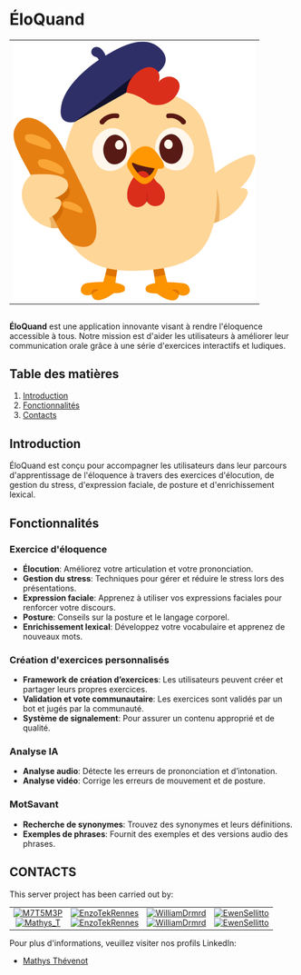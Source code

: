 # ÉloQuand
<div align="center">


| |
|:---:|
| ![Froggy logo](../Docs/Images/logo.png) |

</div>

##
**ÉloQuand** est une application innovante visant à rendre l'éloquence accessible à tous. Notre mission est d'aider les utilisateurs à améliorer leur communication orale grâce à une série d'exercices interactifs et ludiques.

## Table des matières

1. [Introduction](#introduction)
2. [Fonctionnalités](#fonctionnalités)
4. [Contacts](#contacts)

## Introduction

ÉloQuand est conçu pour accompagner les utilisateurs dans leur parcours d'apprentissage de l'éloquence à travers des exercices d'élocution, de gestion du stress, d'expression faciale, de posture et d'enrichissement lexical.

## Fonctionnalités

### Exercice d'éloquence

- **Élocution**: Améliorez votre articulation et votre prononciation.
- **Gestion du stress**: Techniques pour gérer et réduire le stress lors des présentations.
- **Expression faciale**: Apprenez à utiliser vos expressions faciales pour renforcer votre discours.
- **Posture**: Conseils sur la posture et le langage corporel.
- **Enrichissement lexical**: Développez votre vocabulaire et apprenez de nouveaux mots.

### Création d'exercices personnalisés

- **Framework de création d’exercices**: Les utilisateurs peuvent créer et partager leurs propres exercices.
- **Validation et vote communautaire**: Les exercices sont validés par un bot et jugés par la communauté.
- **Système de signalement**: Pour assurer un contenu approprié et de qualité.

### Analyse IA

- **Analyse audio**: Détecte les erreurs de prononciation et d’intonation.
- **Analyse vidéo**: Corrige les erreurs de mouvement et de posture.

### MotSavant

- **Recherche de synonymes**: Trouvez des synonymes et leurs définitions.
- **Exemples de phrases**: Fournit des exemples et des versions audio des phrases.

## CONTACTS

This server project has been carried out by:

<table align="center">
    <tbody>
        <tr>
            <td align="center"><a href="https://github.com/M7T5M3P/"><img src="https://avatars.githubusercontent.com/M7T5M3P?v=4?s=100" width="100px;" alt="M7T5M3P"/><br/><a href="https://github.com/M7T5M3P/"><img src="https://img.shields.io/github/followers/M7T5M3P?label=Mathys_T&style=social" alt="Mathys_T"/></a></td>
            <td align="center"><a href="https://github.com/EnzoTekRennes/"><img src="https://avatars.githubusercontent.com/EnzoTekRennes?v=4?s=100" width="100px;" alt="EnzoTekRennes"/><br/><a href="https://github.com/EnzoTekRennes/"><img src="https://img.shields.io/github/followers/EnzoTekRennes?label=EnzoTekRennes&style=social" alt="EnzoTekRennes"/></a></td>
            <td align="center"><a href="https://github.com/WilliamDrmrd/"><img src="https://avatars.githubusercontent.com/WilliamDrmrd?v=4?s=100" width="100px;" alt="WilliamDrmrd"/><br/><a href="https://github.com/WilliamDrmrd/"><img src="https://img.shields.io/github/followers/WilliamDrmrd?label=WilliamDrmrd&style=social" alt="WilliamDrmrd"/></a></td>
            <td align="center"><a href="https://github.com/EwenSellitto/"><img src="https://avatars.githubusercontent.com/EwenSellitto?v=4?s=100" width="100px;" alt="EwenSellitto"/><br/><a href="https://github.com/EwenSellitto/"><img src="https://img.shields.io/github/followers/EwenSellitto?label=EwenSellitto&style=social" alt="EwenSellitto"/></a></td>
        </tr>
    </tbody>
</table>
Pour plus d'informations, veuillez visiter nos profils LinkedIn: 


- [Mathys Thévenot](https://www.linkedin.com/in/mathys-t-5057aa220/)

